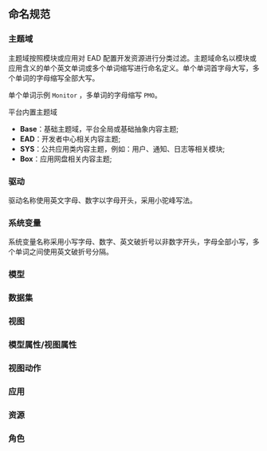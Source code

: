 ## 命名规范

### 主题域

主题域按照模块或应用对 EAD 配置开发资源进行分类过滤。主题域命名以模块或应用含义的单个英文单词或多个单词缩写进行命名定义。单个单词首字母大写，多个单词的字母缩写全部大写。

单个单词示例 ```Monitor``` ，多单词的字母缩写 ```PMO```。

平台内置主题域
- **Base**：基础主题域，平台全局或基础抽象内容主题;
- **EAD**：开发者中心相关内容主题;
- **SYS**：公共应用类内容主题，例如：用户、通知、日志等相关模块;
- **Box**：应用网盘相关内容主题;

### 驱动

驱动名称使用英文字母、数字以字母开头，采用小驼峰写法。

### 系统变量

系统变量名称采用小写字母、数字、英文破折号以非数字开头，字母全部小写，多个单词之间使用英文破折号分隔。

### 模型

### 数据集

### 视图

### 模型属性/视图属性

### 视图动作

### 应用

### 资源

### 角色